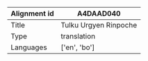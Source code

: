 |Alignment id | A4DAAD040
| --- | --- 
|Title | Tulku Urgyen Rinpoche 
|Type | translation
|Languages | ['en', 'bo']